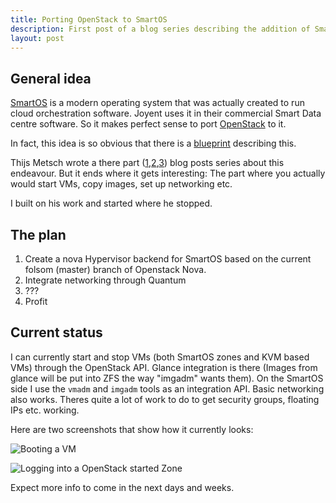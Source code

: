 ```yaml
---
title: Porting OpenStack to SmartOS
description: First post of a blog series describing the addition of SmartOS as a OpenStack hypervisor
layout: post
---
```


## General idea

[SmartOS](http://smartos.org) is a modern operating system that was actually created to run cloud orchestration software. Joyent uses it in their commercial Smart Data centre software. So it makes perfect sense to port [OpenStack](http://openstack.org) to it. 

In fact, this idea is so obvious that there is a [blueprint](https://blueprints.launchpad.net/nova/+spec/smartos-support) describing this.

Thijs Metsch wrote a there part ([1](http://www.nohuddleoffense.de/2012/02/12/smartstack-smartos-openstack-part-1/),[2](http://www.nohuddleoffense.de/2012/02/15/smartstack-smartos-openstack-part-2/),[3](http://www.nohuddleoffense.de/2012/02/28/smartstack-smartos-openstack-part-3/)) blog posts series about this endeavour. But it ends where it gets interesting: The part where you actually would start VMs, copy images, set up networking etc.

I built on his work and started where he stopped. 

## The plan

1.	Create a nova Hypervisor backend for SmartOS based on the current folsom (master) branch of Openstack Nova.
2. Integrate networking through Quantum
3. ???
4. Profit


## Current status

I can currently start and stop VMs (both SmartOS zones and KVM based VMs) through the OpenStack API. Glance integration is there (Images from glance will be put into ZFS the way "imgadm" wants them). On the SmartOS side I use the `vmadm` and `imgadm` tools as an integration API. Basic networking also works. Theres quite a lot of work to do to get security groups, floating IPs etc. working.

Here are two screenshots that show how it currently looks:

![Booting a VM](http://blog.hendrikvolkmer.de/assets/2012/08/31/smartos1.png)

![Logging into a OpenStack started Zone](http://blog.hendrikvolkmer.de/assets/2012/08/31/smartos2.png)

Expect more info to come in the next days and weeks.